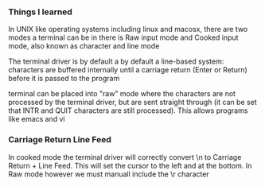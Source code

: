 ### Things I learned

In UNIX like operating systems including linux and macosx, there are two modes a terminal can be in there is Raw input mode and Cooked input mode, also known as character and line mode

The terminal driver is by default a by default a line-based system: characters are buffered internally until a carriage return (Enter or Return) before it is passed to the program

terminal can be placed into "raw" mode where the characters are not processed by the terminal driver, but are sent straight through (it can be set that INTR and QUIT characters are still processed). This allows programs like emacs and vi

### Carriage Return Line Feed

In cooked mode the terminal driver will correctly convert \n to Carriage Return + Line Feed. This will set the cursor to the left and at the bottom. In Raw mode however we must manuall include the \r character
